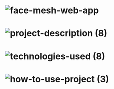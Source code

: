 <!-- Project Name -->
# ![face-mesh-web-app](https://user-images.githubusercontent.com/95453430/158625606-4b484459-73f2-4773-8846-23348383f592.svg)


<!-- Project Images -->


<!-- Project Description -->
# ![project-description (8)](https://user-images.githubusercontent.com/95453430/158625616-34ef2ded-cb7b-41de-9527-13d83bfc2d42.svg)


<!-- Project Tech Stack -->
# ![technologies-used (8)](https://user-images.githubusercontent.com/95453430/158625632-5dd17f18-4870-4da3-953d-370961aee487.svg)


<!-- How To Use Project -->
# ![how-to-use-project (3)](https://user-images.githubusercontent.com/95453430/158625638-9061d2df-34f4-48e3-8f70-0ce7f44d25b0.svg)

